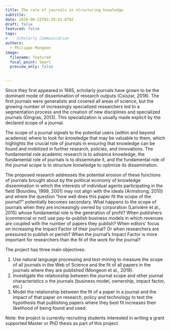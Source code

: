 ```yaml
---
title: The role of journals in structuring knowledge
subtitle:
date: 2020-06-22T03:29:42.878Z
draft: false
featured: false
tags:
#  - Scholarly Communication
authors:
  - Philippe Mongeon
image:
  filename: featured
  focal_point: Smart
  preview_only: false
  

---
```


Since they first appeared in 1665, scholarly journals have grown to be the dominant mode of dissemination of research outputs (Csiszar, 2018). The first journals were generalists and covered all areas of science, but the growing number of increasingly specialized researchers led to a segmentation process and the creation of new disciplines and specialized journals (Gingras, 2013). This specialization is usually made explicit by the declared scope of a journal.

The scope of a journal signals to the potential users (within and beyond academia) where to look for knowledge that may be valuable to them, which highlights the crucial role of journals in ensuring that knowledge can be found and mobilized in further research, policies, and innovations. The fundamental role academic research is to advance knowledge, the fundamental role of journals is to disseminate it, and the fundamental role of the journal scope is to structure knowledge to optimize its dissemination.

The proposed research addresses the potential erosion of these functions of journals brought about by the political economy of knowledge dissemination in which the interests of individual agents participating in the field (Bourdieu, 1999, 2001) may not align with the ideals (Armstrong, 2010) and where the question “how well does this paper fit the scope of the journal?” potentially becomes secondary. What happens to the scope of journals when they are increasingly owned by corporation (Larivière et al., 2015) whose fundamental role is the generation of profit? When publishers (commercial or not) use pay-to-publish business models in which revenues are coupled with the number of papers they publish? When editors’ focus on increasing the Impact Factor of their journal? Or when researchers are pressured to publish or perish? When the journal’s Impact Factor is more important for researchers than the fit of the work for the journal?

The project has three main objectives:

1. Use natural language processing and text-mining to measure the scope of all journals in the Web of Science and the fit of all papers in the journals where they are published (Mongeon et al., 2019). 
2. Investigate the relationship between the journal scope and other journal characteristics o the journals (business model, ownership, impact factor, etc.) 
3. Model the relationship between the fit of a paper in a journal and the impact of that paper on research, policy and technology to test the hypothesis that publishing papers where they best fit increases their likelihood of being found and used.

<emphasis> Note: the project is currently recruiting students interested in writing a grant supported Master or PhD thesis as part of this project.</emphasis>

